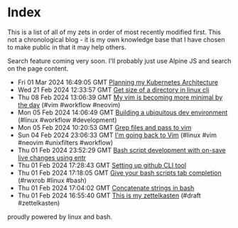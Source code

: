 # Index

This is a list of all of my zets in order of most recently modified first. This not a chronological blog - it is my own knowledge base that I have chosen to make public in that it may help others.

Search feature coming very soon. I'll probably just use Alpine JS and search on the page content.

 - <time>Fri 01 Mar 2024 16:49:05 GMT</time> [Planning my Kubernetes Architecture](../11/) <span class='tags-list'></span>
 - <time>Wed 21 Feb 2024 12:33:57 GMT</time> [Get size of a directory in linux cli](../10/) <span class='tags-list'></span>
 - <time>Thu 08 Feb 2024 13:06:39 GMT</time> [My vim is becoming more minimal by the day](../9/) <span class='tags-list'>(#vim #workflow #neovim)</span>
 - <time>Mon 05 Feb 2024 14:06:49 GMT</time> [Building a ubiquitous dev environment](../8/) <span class='tags-list'>(#linux #workflow #development)</span>
 - <time>Mon 05 Feb 2024 10:20:53 GMT</time> [Grep files and pass to vim](../7/) <span class='tags-list'></span>
 - <time>Sun 04 Feb 2024 23:06:33 GMT</time> [I'm going back to Vim](../6/) <span class='tags-list'>(#linux #vim #neovim #unixfilters #workflow)</span>
 - <time>Thu 01 Feb 2024 23:52:29 GMT</time> [Bash script development with on-save live changes using entr](../3/) <span class='tags-list'></span>
 - <time>Thu 01 Feb 2024 17:28:43 GMT</time> [Setting up github CLI tool](../5/) <span class='tags-list'></span>
 - <time>Thu 01 Feb 2024 17:18:05 GMT</time> [Give your bash scripts tab completion](../4/) <span class='tags-list'>(#rwxrob #linux #bash)</span>
 - <time>Thu 01 Feb 2024 17:04:02 GMT</time> [Concatenate strings in bash](../2/) <span class='tags-list'></span>
 - <time>Thu 01 Feb 2024 16:55:40 GMT</time> [This is my zettelkasten](../1/) <span class='tags-list'>(#draft #zettelkasten)</span>


proudly powered by linux and bash.
